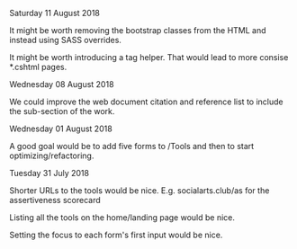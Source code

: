 
Saturday 11 August 2018

It might be worth removing the bootstrap classes from the HTML and instead using SASS overrides.

It might be worth introducing a <nav-item> tag helper. That would lead to more consise *.cshtml pages.

Wednesday 08 August 2018

We could improve the web document citation and reference list to include the sub-section of the work.

Wednesday 01 August 2018

A good goal would be to add five forms to /Tools and then to start optimizing/refactoring.

Tuesday 31 July 2018

Shorter URLs to the tools would be nice. E.g. socialarts.club/as for the assertiveness scorecard

Listing all the tools on the home/landing page would be nice.

Setting the focus to each form's first input would be nice.

